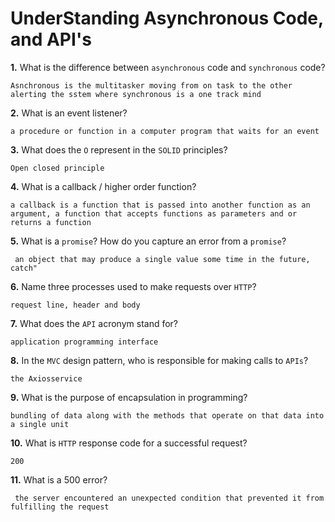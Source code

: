 # UnderStanding Asynchronous Code, and API's

**1.** What is the difference between `asynchronous` code and `synchronous` code?
<!-- enter you answer in the space below -->
```
Asnchronous is the multitasker moving from on task to the other alerting the sstem where synchronous is a one track mind 
```
**2.** What is an event listener?
<!-- enter you answer in the space below -->
```
a procedure or function in a computer program that waits for an event 
```
**3.** What does the `O` represent in the `SOLID` principles?
<!-- enter you answer in the space below -->
```
Open closed principle
```
**4.** What is a callback / higher order function?
<!-- enter you answer in the space below -->
```
a callback is a function that is passed into another function as an argument, a function that accepts functions as parameters and or returns a function 
```
**5.** What is a `promise`? How do you capture an error from a `promise`?
<!-- enter you answer in the space below -->
```
 an object that may produce a single value some time in the future, catch"
```
**6.** Name three processes used to make requests over `HTTP`?
<!-- enter you answer in the space below -->
```
request line, header and body
```
**7.** What does the `API` acronym stand for?
<!-- enter you answer in the space below -->
```
application programming interface
```
**8.** In the `MVC` design pattern, who is responsible for making calls to `APIs`?
<!-- enter you answer in the space below -->
```
the Axiosservice 
```
**9.** What is the purpose of encapsulation in programming?
<!-- enter you answer in the space below -->
```
bundling of data along with the methods that operate on that data into a single unit 
```
**10.** What is `HTTP` response code for a successful request?
<!-- enter you answer in the space below -->
```
200
```
**11.** What is a 500 error?
<!-- enter you answer in the space below -->
```
 the server encountered an unexpected condition that prevented it from fulfilling the request
```